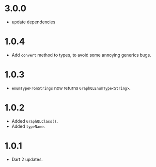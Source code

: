 # 3.0.0

- update dependencies

# 1.0.4
* Add `convert` method to types, to avoid some annoying generics bugs.

# 1.0.3
* `enumTypeFromStrings` now returns `GraphQLEnumType<String>`.

# 1.0.2
* Added `GraphQLClass()`.
* Added `typeName`.

# 1.0.1
* Dart 2 updates.
